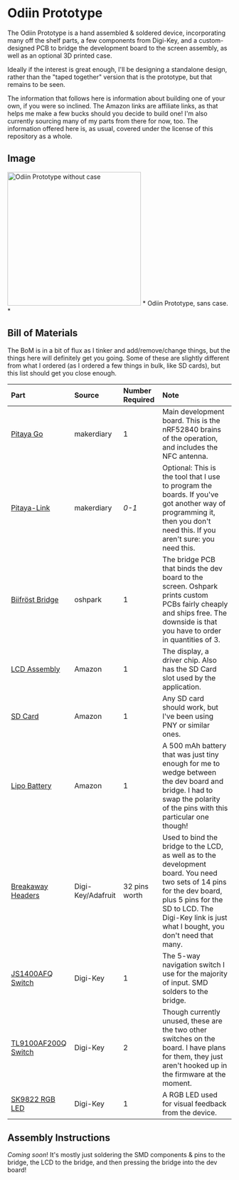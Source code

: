 # Odiin Prototype

The Odiin Prototype is a hand assembled & soldered device, incorporating many off the shelf parts, a few components from Digi-Key, and a custom-designed PCB to bridge the development board to the screen assembly, as well as an optional 3D printed case.

Ideally if the interest is great enough, I'll be designing a standalone design, rather than the "taped together" version that is the prototype, but that remains to be seen.

The information that follows here is information about building one of your own, if you were so inclined. The Amazon links are affiliate links, as that helps me make a few bucks should you decide to build one! I'm also currently sourcing many of my parts from there for now, too. The information offered here is, as usual, covered under the license of this repository as a whole.

## Image

<img src="https://raw.githubusercontent.com/cmdwtf/Odiin/main/.hardware/Prototype/prototype.jpg" alt="Odiin Prototype without case" width="300" />
* Odiin Prototype, sans case. *

## Bill of Materials

The BoM is in a bit of flux as I tinker and add/remove/change things, but the things here will definitely get you going. Some of these are slightly different from what I ordered (as I ordered a few things in bulk, like SD cards), but this list should get you close enough.

|Part|Source|Number Required|Note|
|:---|:-----|:--------------|:---|
|[Pitaya Go][pitayago]|makerdiary|1|Main development board. This is the nRF52840 brains of the operation, and includes the NFC antenna.|
|[Pitaya-Link][pitayalink]|makerdiary|*0-1*|Optional: This is the tool that I use to program the boards. If you've got another way of programming it, then you don't need this. If you aren't sure: you need this.|
|[Biifröst Bridge][biifrost]|oshpark|1|The bridge PCB that binds the dev board to the screen. Oshpark prints custom PCBs fairly cheaply and ships free. The downside is that you have to order in quantities of 3.|
|[LCD Assembly][lcd]|Amazon|1|The display, a driver chip. Also has the SD Card slot used by the application.
|[SD Card][sdc]|Amazon|1|Any SD card should work, but I've been using PNY or similar ones.
|[Lipo Battery][lipo]|Amazon|1|A 500 mAh battery that was just tiny enough for me to wedge between the dev board and bridge. I had to swap the polarity of the pins with this particular one though!|
|[Breakaway Headers][headers]|Digi-Key/Adafruit|32 pins worth|Used to bind the bridge to the LCD, as well as to the development board. You need two sets of 14 pins for the dev board, plus 5 pins for the SD to LCD. The Digi-Key link is just what I bought, you don't need that many.|
|[JS1400AFQ Switch][navswitch]|Digi-Key|1|The 5-way navigation switch I use for the majority of input. SMD solders to the bridge.|
|[TL9100AF200Q Switch][redswitch]|Digi-Key|2|Though currently unused, these are the two other switches on the board. I have plans for them, they just aren't hooked up in the firmware at the moment.|
|[SK9822 RGB LED][led]|Digi-Key|1|A RGB LED used for visual feedback from the device.

[pitayago]: https://makerdiary.com/products/pitaya-go
[pitayalink]: https://makerdiary.com/products/pitaya-link
[biifrost]: https://oshpark.com/shared_projects/q2DxBpPQ
[lcd]: https://amzn.to/31OYVAU
[sdc]: https://amzn.to/2Qq6etQ
[lipo]: https://amzn.to/34tjTsf
[headers]: https://www.digikey.com/products/en?mpart=4154&v=1528
[navswitch]: https://www.digikey.com/product-detail/en/e-switch/JS1400AFQ/EG5857-ND/4028188
[redswitch]: https://www.digikey.com/product-detail/en/e-switch/TL9100AF200Q/EG5501CT-ND/7087454
[led]: https://www.digikey.com/product-detail/en/adafruit-industries-llc/2343/1528-1436-ND/5761204

## Assembly Instructions

*Coming soon*! It's mostly just soldering the SMD components & pins to the bridge, the LCD to the bridge, and then pressing the bridge into the dev board!
